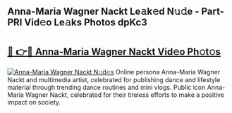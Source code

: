 ## Anna-Maria Wagner Nackt Le𝚊k𝚎d N𝚞𝚍e - Part-PRI Vid𝚎o Le𝚊ks Photos dpKc3

# <h2><a href="http://fb12w5.evod.top/?m=Anna-Maria+Wagner+Nackt">🔗 👉🔴 Anna-Maria Wagner Nackt Vid𝚎o Ph𝚘t𝚘s</a></h2>

[![Anna-Maria Wagner Nackt N𝚞d𝚎s](https://i.imgur.com/8V9OHl7.gif)](http://fb12w5.evod.top/?m=Anna-Maria+Wagner+Nackt)
Online persona Anna-Maria Wagner Nackt and multimedia artist, celebrated for publishing dance and lifestyle material through trending dance routines and mini vlogs. Public icon Anna-Maria Wagner Nackt, celebrated for their tireless efforts to make a positive impact on society. 
